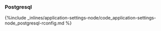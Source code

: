 <!-- post: -->


### Postgresql



{%include _inlines/application-settings-node/code_application-settings-node_postgresql-rconfig.md %}



